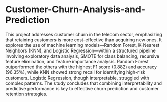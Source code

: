 # Customer-Churn-Analysis-and-Prediction
This project addresses customer churn in the telecom sector, emphasizing that retaining customers is more cost-effective than acquiring new ones. It explores the use of machine learning models—Random Forest, K-Nearest Neighbors (KNN), and Logistic Regression—within a structured pipeline involving exploratory data analysis, SMOTE for class balancing, recursive feature elimination, and feature importance analysis. Random Forest outperformed the others with the highest F1 score (0.882) and accuracy (96.35%), while KNN showed strong recall for identifying high-risk customers. Logistic Regression, though interpretable, struggled with complex patterns. The study concludes that combining interpretability and predictive performance is key to effective churn prediction and customer retention strategies.
